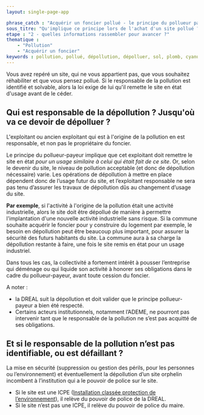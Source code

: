 ```yaml
---
layout: single-page-app

phrase_catch : "Acquérir un foncier pollué - le principe du pollueur payeur"
sous_titre: "Qu'implique ce principe lors de l'achat d'un site pollué ?"
etape : "2 - quelles informations rassembler pour avancer ?"
thematique :
    - "Pollution"
    - "Acquérir un foncier"
keywords : pollution, pollué, dépollution, dépolluer, sol, plomb, cyanure, essence, solvant, ICPE, industrie, industriel, industrielle, polluant
---
```


Vous avez repéré un site, qui ne vous appartient pas, que vous souhaitez réhabiliter et que vous pensez pollué. Si le responsable de la pollution est identifié et solvable, alors la loi exige de lui qu'il remette le site en état d'usage avant de le céder.

## Qui est responsable de la dépollution ? Jusqu'où va ce devoir de dépolluer ?

L'exploitant ou ancien exploitant qui est à l'origine de la pollution en est responsable, et non pas le propriétaire du foncier.

Le principe du pollueur-payeur implique que cet exploitant doit remettre le site en état *pour un usage similaire à celui qui était fait de ce site*. Or, selon le devenir du site, le niveau de pollution acceptable (et donc de dépollution nécessaire) varie. Les opérations de dépollution à mettre en place dépendent donc de l’usage futur du site, et l’exploitant responsable ne sera pas tenu d’assurer les travaux de dépollution dûs au changement d’usage du site.

**Par exemple**, si l'activité à l'origine de la pollution était une activité industrielle, alors le site doit être dépollué de manière à permettre l'implantation d'une nouvelle activité industrielle sans risque. Si la commune souhaite acquérir le foncier pour y construire du logement par exemple, le besoin en dépollution peut être beaucoup plus important, pour assurer la sécurité des futurs habitants du site. La commune aura à sa charge la dépollution restante à faire, une fois le site remis en état pour un usage industriel.

Dans tous les cas, la collectivité a fortement intérêt à pousser l’entreprise qui déménage ou qui liquide son activité à honorer ses obligations dans le cadre du pollueur-payeur, avant toute cession du foncier.


A noter :

- la DREAL suit la dépollution et doit valider que le principe pollueur-payeur a bien été respecté.
- Certains acteurs institutionnels, notamment l’ADEME, ne pourront pas intervenir tant que le responsable de la pollution ne s’est pas acquitté de ses obligations.


## Et si le responsable de la pollution n’est pas identifiable, ou est défaillant ?

La mise en sécurité (suppression ou gestion des périls, pour les personnes ou l’environnement) et éventuellement la dépollution d’un site orphelin incombent à l’institution qui a le pouvoir de police sur le site.

- Si le site est une ICPE ([Installation classée protection de l’environnement](https://www.service-public.fr/professionnels-entreprises/vosdroits/F33414)), il relève du pouvoir de police de la DREAL.
- Si le site n’est pas une ICPE, il relève du pouvoir de police du maire.
